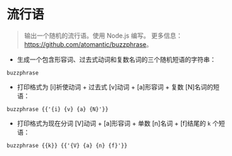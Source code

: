 # 流行语

> 输出一个随机的流行语。使用 Node.js 编写。
> 更多信息：<https://github.com/atomantic/buzzphrase>。

- 生成一个包含形容词、过去式动词和复数名词的三个随机短语的字符串：

`buzzphrase`

- 打印格式为 [i]祈使动词 + 过去式 [v]动词 + [a]形容词 + 复数 [N]名词的短语：

`buzzphrase {{'{i} {v} {a} {N}'}}`

- 打印格式为现在分词 [V]动词 + [a]形容词 + 单数 [n]名词 + [f]结尾的 `k` 个短语：

`buzzphrase {{k}} {{'{V} {a} {n} {f}'}}`